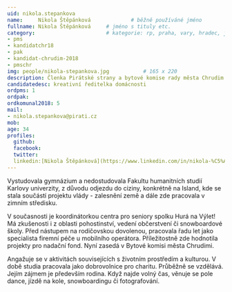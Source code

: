 ```yaml
---
uid: nikola.stepankova
name:     Nikola Štěpánková      		# běžně používáné jméno
fullname: Nikola Štěpánková		# jméno s tituly etc.
category:                 		# kategorie: rp, praha, vary, hradec, jmk, senat
- pms
- kandidatchr18
- pak
- kandidat-chrudim-2018
- pmschr
img: people/nikola-stepankova.jpg           # 165 x 220
description: Členka Pirátské strany a bytové komise rady města Chrudim # kratký popis, max 160 znaků
candidatedesc: kreativní ředitelka domácnosti
ordpms: 1
ordpak: 
ordkomunal2018: 5
mail:
- nikola.stepankova@pirati.cz
mob: 
age: 34
profiles:
  github:
  facebook: 
  twitter:
  linkedin:[Nikola Štěpánková](https://www.linkedin.com/in/nikola-%C5%A1t%C4%9Bp%C3%A1nkov%C3%A1-89ab069a/)
---
```

Vystudovala gymnázium a nedostudovala Fakultu humanitních studií Karlovy univerzity, z důvodu odjezdu do ciziny, konkrétně na Island, kde se stala součástí projektu vlády - zalesnění země a dále zde pracovala v zimním středisku.

V současnosti je koordinátorkou centra pro seniory spolku Hurá na Výlet! Má zkušenosti i z oblasti pohostinství, vedení občerstvení či snowboardové školy. Před nástupem na rodičovskou dovolenou, pracovala řadu let jako specialista firemní péče u mobilního operátora. Příležitostně zde hodnotila projekty pro nadační fond. Nyní zasedá v Bytové komisi města Chrudimi.

Angažuje se v aktivitách souvisejících s životním prostředím a kulturou. V době studia pracovala jako dobrovolnice pro charitu. Průběžně se vzdělává. Jejím zájmem je především rodina. Když najde volný čas, věnuje se pole dance, jízdě na kole, snowboardingu či fotografování.
